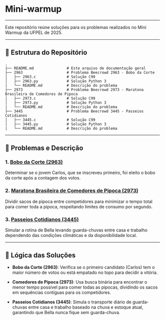 # Mini-warmup

---

Este repositório reúne soluções para os problemas realizados no Mini Warmup da UFPEL de 2025.

---

## 📁 Estrutura do Repositório

```
.
├── README.md               # Este arquivo de documentação geral
├── 2963                    # Problema Beecrowd 2963 - Bobo da Corte
│   ├── 2963.c              # Solução C99
│   ├── 2963.py             # Solução Python 3
|   └── README.md           # Descrição do problema
├── 2973                    # Problema Beecrowd 2973 - Maratona Brasileira de Comedores de Pipoca
│   ├── 2973.c              # Solução C99
│   ├── 2973.py             # Solução Python 3
|   └── README.md           # Descrição do problema
├── 3445                    # Problema Beecrowd 3445 - Passeios Cotidianos
│   ├── 3445.c              # Solução C99
│   ├── 3445.py             # Solução Python 3
|   └── README.md           # Descrição do problema

```

---

## 📜 Problemas e Descrição

### 1. [Bobo da Corte (2963)](https://www.beecrowd.com.br/judge/pt/problems/view/2963)  
Determinar se o jovem Carlos, que se inscreveu primeiro, foi eleito o bobo da corte após a contagem dos votos.

### 2. [Maratona Brasileira de Comedores de Pipoca (2973)](https://www.beecrowd.com.br/judge/pt/problems/view/2973)  
Dividir sacos de pipoca entre competidores para minimizar o tempo total para comer toda a pipoca, respeitando limites de consumo por segundo.

### 3. [Passeios Cotidianos (3445)](https://www.beecrowd.com.br/judge/pt/problems/view/3445)  
Simular a rotina de Bella levando guarda-chuvas entre casa e trabalho dependendo das condições climáticas e da disponibilidade local.

---

## 🧠 Lógica das Soluções

- **Bobo da Corte (2963)**: Verifica se o primeiro candidato (Carlos) tem o maior número de votos ou está empatado no topo para decidir a vitória.

- **Comedores de Pipoca (2973)**: Usa busca binária para encontrar o menor tempo possível para comer todas as pipocas, dividindo os sacos em sequências contíguas para os competidores.

- **Passeios Cotidianos (3445)**: Simula o transporte diário de guarda-chuvas entre casa e trabalho baseado na chuva e estoque atual, garantindo que Bella nunca fique sem guarda-chuva.